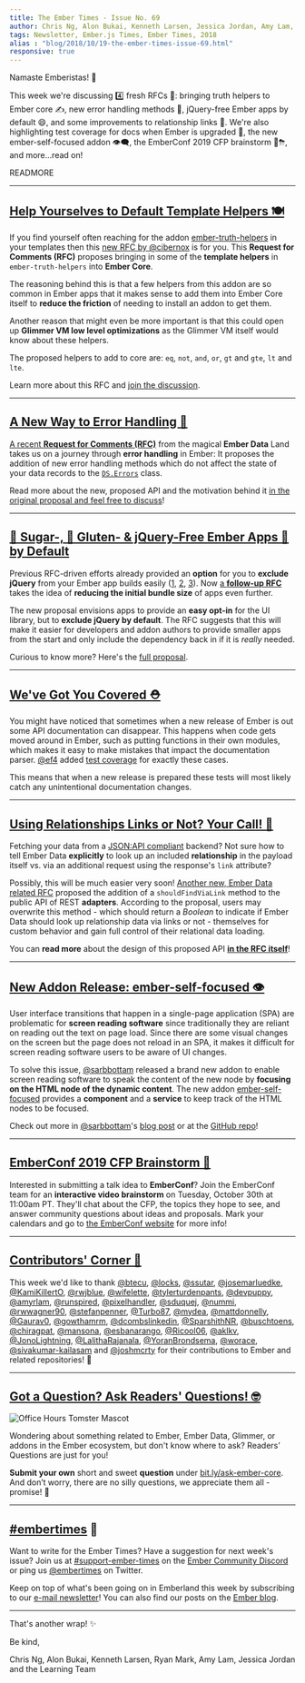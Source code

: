```yaml
---
title: The Ember Times - Issue No. 69
author: Chris Ng, Alon Bukai, Kenneth Larsen, Jessica Jordan, Amy Lam, Ryan Mark
tags: Newsletter, Ember.js Times, Ember Times, 2018
alias : "blog/2018/10/19-the-ember-times-issue-69.html"
responsive: true
---
```


Namaste Emberistas! 🐹

This week we're discussing 4️⃣ fresh RFCs 🥑: bringing truth helpers to Ember core ✍️, new error handling methods 🚨, jQuery-free Ember apps by default 😄, and some improvements to relationship links 🔗. We're also highlighting test coverage for docs when Ember is upgraded 🚧, the new ember-self-focused addon 👁‍🗨, the EmberConf 2019 CFP brainstorm 🧠⛈, and more...read on!

READMORE

---

## [Help Yourselves to Default Template Helpers 🍽️](https://github.com/emberjs/rfcs/pull/388)
If you find yourself often reaching for the addon [ember-truth-helpers](https://github.com/jmurphyau/ember-truth-helpers) in your templates then this [new RFC by @cibernox](https://github.com/emberjs/rfcs/pull/388) is for you. This **Request for Comments (RFC)** proposes bringing in some of the **template helpers** in `ember-truth-helpers` into **Ember Core**.

The reasoning behind this is that a few helpers from this addon are so common in Ember apps that it makes sense to add them into Ember Core itself to **reduce the friction** of needing to install an addon to get them.

Another reason that might even be more important is that this could open up **Glimmer VM low level optimizations** as the Glimmer VM itself would know about these helpers.

The proposed helpers to add to core are: `eq`, `not`, `and`, `or`, `gt` and `gte`, `lt` and `lte`.

Learn more about this RFC and [join the discussion](https://github.com/emberjs/rfcs/pull/388).

---

## [A New Way to Error Handling 🚩](https://github.com/emberjs/rfcs/pull/384)

[A recent **Request for Comments (RFC)**](https://github.com/emberjs/rfcs/pull/384) from the magical **Ember Data** Land takes us on a journey through **error handling** in Ember: It proposes the addition of new error handling methods which do not affect the state of your data records to the [`DS.Errors`](https://www.emberjs.com/api/ember-data/release/classes/DS.Errors) class.

Read more about the new, proposed API and the motivation behind it [in the original proposal and feel free to discuss](https://github.com/emberjs/rfcs/pull/384)!

---

## [🍬 Sugar-, 🍞 Gluten- & jQuery-Free Ember Apps 🐹 by Default](https://github.com/emberjs/rfcs/pull/386)

Previous RFC-driven efforts already provided an **option** for you to **exclude jQuery** from your Ember app builds easily ([1](https://emberjs.github.io/rfcs/0294-optional-jquery.html), [2](https://www.emberjs.com/blog/2018/07/16/ember-3-3-released.html#toc_new-features-1), [3](https://github.com/ember-learn/guides-source/pull/64)). Now [a **follow-up RFC**](https://github.com/emberjs/rfcs/pull/386) takes the idea of **reducing the initial bundle size** of apps even further.

The new proposal envisions apps to provide an **easy opt-in** for the UI library, but to **exclude jQuery by default**. The RFC suggests that this will make it easier for developers and addon authors to provide smaller apps from the start and only include the dependency back in if it is _really_ needed.

Curious to know more? Here's the [full proposal](https://github.com/emberjs/rfcs/pull/386).

---

## [We've Got You Covered ⛑](https://github.com/emberjs/ember.js/pull/16910)
You might have noticed that sometimes when a new release of Ember is out some API documentation can disappear. This happens when code gets moved around in Ember, such as putting functions in their own modules, which makes it easy to make mistakes that impact the documentation parser. [@ef4](https://github.com/ef4) added [test coverage](https://github.com/emberjs/ember.js/pull/16910) for exactly these cases.

This means that when a new release is prepared these tests will most likely catch any unintentional documentation changes.

---

## [Using Relationships Links or Not? Your Call! 🔗](https://github.com/emberjs/rfcs/pull/387)

Fetching your data from a [JSON:API compliant](https://jsonapi.org/) backend? Not sure how to tell Ember Data **explicitly** to look up an included **relationship** in the payload itself vs. via an additional request using the response's `link` attribute?

Possibly, this will be much easier very soon! [Another new, Ember Data related RFC](https://github.com/emberjs/rfcs/pull/387) proposed the addition of a `shouldFindViaLink` method to the public API of REST **adapters**. According to the proposal, users may overwrite this method - which should return a _Boolean_ to indicate if Ember Data should look up relationship data via links or not - themselves for custom behavior and gain full control of their relational data loading.

You can **read more** about the design of this proposed API [**in the RFC itself**](https://github.com/emberjs/rfcs/pull/387)!

---

## [New Addon Release: ember-self-focused 👁️](https://github.com/linkedin/self-focused/tree/master/packages/ember-self-focused)

<!--alex ignore spa-->
User interface transitions that happen in a single-page application (SPA) are problematic for **screen reading software** since traditionally they are reliant on reading out the text on page load. Since there are some visual changes on the screen but the page does not reload in an SPA, it makes it difficult for screen reading software users to be aware of UI changes.

To solve this issue, [@sarbbottam](https://github.com/sarbbottam) released a brand new addon to enable screen reading software to speak the content of the new node by **focusing on the HTML node of the dynamic content**. The new addon [ember-self-focused](https://github.com/linkedin/self-focused/tree/master/packages/ember-self-focused) provides a **component** and a **service** to keep track of the HTML nodes to be focused.

Check out more in [@sarbbottam](https://github.com/sarbbottam)'s [blog post](https://engineering.linkedin.com/blog/2018/10/making-ember-applications--ui-transitions-screen-reader-friendly) or at the [GitHub repo](https://github.com/linkedin/self-focused/tree/master/packages/ember-self-focused)!

---

## [EmberConf 2019 CFP Brainstorm 📆](https://emberconf.com/cfp-brainstorm.html)

Interested in submitting a talk idea to **EmberConf**? Join the EmberConf team for an **interactive video brainstorm** on Tuesday, October 30th at 11:00am PT. They'll chat about the CFP, the topics they hope to see, and answer community questions about ideas and proposals. Mark your calendars and go to [the EmberConf website](https://emberconf.com/cfp-brainstorm.html) for more info!

---

## [Contributors' Corner 👏](https://guides.emberjs.com/release/contributing/repositories/)

<p>This week we'd like to thank <a href="https://github.com/btecu" target="gh-user">@btecu</a>, <a href="https://github.com/locks" target="gh-user">@locks</a>, <a href="https://github.com/ssutar" target="gh-user">@ssutar</a>, <a href="https://github.com/josemarluedke" target="gh-user">@josemarluedke</a>, <a href="https://github.com/KamiKillertO" target="gh-user">@KamiKillertO</a>, <a href="https://github.com/rwjblue" target="gh-user">@rwjblue</a>, <a href="https://github.com/wifelette" target="gh-user">@wifelette</a>, <a href="https://github.com/tylerturdenpants" target="gh-user">@tylerturdenpants</a>, <a href="https://github.com/devpuppy" target="gh-user">@devpuppy</a>, <a href="https://github.com/amyrlam" target="gh-user">@amyrlam</a>, <a href="https://github.com/runspired" target="gh-user">@runspired</a>, <a href="https://github.com/pixelhandler" target="gh-user">@pixelhandler</a>, <a href="https://github.com/sduquej" target="gh-user">@sduquej</a>, <a href="https://github.com/nummi" target="gh-user">@nummi</a>, <a href="https://github.com/rwwagner90" target="gh-user">@rwwagner90</a>, <a href="https://github.com/stefanpenner" target="gh-user">@stefanpenner</a>, <a href="https://github.com/Turbo87" target="gh-user">@Turbo87</a>, <a href="https://github.com/mydea" target="gh-user">@mydea</a>, <a href="https://github.com/mattdonnelly" target="gh-user">@mattdonnelly</a>, <a href="https://github.com/Gaurav0" target="gh-user">@Gaurav0</a>, <a href="https://github.com/gowthamrm" target="gh-user">@gowthamrm</a>, <a href="https://github.com/dcombslinkedin" target="gh-user">@dcombslinkedin</a>, <a href="https://github.com/SparshithNR" target="gh-user">@SparshithNR</a>, <a href="https://github.com/buschtoens" target="gh-user">@buschtoens</a>, <a href="https://github.com/chiragpat" target="gh-user">@chiragpat</a>, <a href="https://github.com/mansona" target="gh-user">@mansona</a>, <a href="https://github.com/esbanarango" target="gh-user">@esbanarango</a>, <a href="https://github.com/Ricool06" target="gh-user">@Ricool06</a>, <a href="https://github.com/aklkv" target="gh-user">@aklkv</a>, <a href="https://github.com/JonoLightning" target="gh-user">@JonoLightning</a>, <a href="https://github.com/LalithaRajanala" target="gh-user">@LalithaRajanala</a>, <a href="https://github.com/YoranBrondsema" target="gh-user">@YoranBrondsema</a>, <a href="https://github.com/worace" target="gh-user">@worace</a>, <a href="https://github.com/sivakumar-kailasam" target="gh-user">@sivakumar-kailasam</a> and <a href="https://github.com/joshmcrty" target="gh-user">@joshmcrty</a> for their contributions to Ember and related repositories! 💖</p>

---

## [Got a Question? Ask Readers' Questions! 🤓](https://docs.google.com/forms/d/e/1FAIpQLScqu7Lw_9cIkRtAiXKitgkAo4xX_pV1pdCfMJgIr6Py1V-9Og/viewform)

<div class="blog-row">
  <img class="float-right small transparent padded" alt="Office Hours Tomster Mascot" title="Readers' Questions" src="/images/tomsters/officehours.png" />

  <p>Wondering about something related to Ember, Ember Data, Glimmer, or addons in the Ember ecosystem, but don't know where to ask? Readers’ Questions are just for you!</p>

<p><strong>Submit your own</strong> short and sweet <strong>question</strong> under <a href="https://bit.ly/ask-ember-core" target="rq">bit.ly/ask-ember-core</a>. And don’t worry, there are no silly questions, we appreciate them all - promise! 🤞</p>

</div>

---

## [#embertimes](https://emberjs.com/blog/tags/newsletter.html) 📰

Want to write for the Ember Times? Have a suggestion for next week's issue? Join us at [#support-ember-times](https://discordapp.com/channels/480462759797063690/485450546887786506) on the [Ember Community Discord](https://discordapp.com/invite/zT3asNS) or ping us [@embertimes](https://twitter.com/embertimes) on Twitter.

Keep on top of what's been going on in Emberland this week by subscribing to our [e-mail newsletter](https://the-emberjs-times.ongoodbits.com/)! You can also find our posts on the [Ember blog](https://emberjs.com/blog/tags/newsletter.html).

---


That's another wrap! ✨

Be kind,

Chris Ng, Alon Bukai, Kenneth Larsen, Ryan Mark, Amy Lam, Jessica Jordan and the Learning Team
